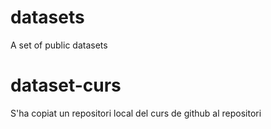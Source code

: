 # datasets
A set of public datasets
# dataset-curs
S'ha copiat un repositori local del curs de github al repositori
